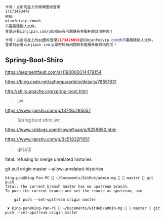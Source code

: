


```$xslt
卡号：点击网盘上的微博图标登录
17173493478
密码
mianfeivip.comah
不要删除别人文件，
登录必看xinjipin.com/p如密码有问题联系客服补偿双倍时间！
```


```java
卡号：点击网盘上的qq图标登录2173428058密码mianfeivip.com3h不要删除别人文件，
登录前必看xinjipin.com/p如密码有问题联系客服补偿双倍时间！

```

## Spring-Boot-Shiro



https://segmentfault.com/a/1190000014479154

https://blog.csdn.net/azhegps/article/details/78551631


http://shiro.apache.org/spring-boot.html


> jwt

https://www.jianshu.com/p/f37f8c295057


>Spring boot shiro jwt

https://www.cnblogs.com/HowieYuan/p/9259650.html


https://www.jianshu.com/p/3c51832f1051


> git错误

fatal: refusing to merge unrelated histories


git pull origin master --allow-unrelated-histories


```
king-pan@King-Pan-PC  ~/Documents/GitHub/admin-mg   master  git push
fatal: The current branch master has no upstream branch.
To push the current branch and set the remote as upstream, use

    git push --set-upstream origin master

 ✘ king-pan@King-Pan-PC  ~/Documents/GitHub/admin-mg   master  git push --set-upstream origin master

```
